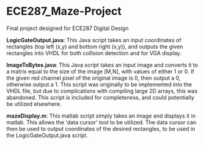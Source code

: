 # ECE287_Maze-Project
Final project designed for ECE287 Digital Design

**LogicGateOutput.java**:
  This Java script takes an input coordinates of rectangles (top left (x,y) and bottom right (x,y)), and
outputs the given rectangles into VHDL for both collision detection and for VGA display. 

**ImageToBytes.java**:
  This Java script takes an input image and converts it to a matrix equal to the size of the image [M,N],
with values of either 1 or 0. If the given red channel pixel of the original image is 0, then output a 0,
otherwise output a 1. This script was originally to be implemented into the VHDL file, but due to complications
with compiling large 2D arrays, this was abandoned. This script is included for completeness, and could 
potentially be utilized elsewhere.

**mazeDisplay.m**:
  This matlab script simply takes an image and displays it in matlab. This allows the 'data cursor' tool to
be utilized. The data cursor can then be used to output coordinates of the desired rectangles, to be used in
the LogicGateOutput.java script.
